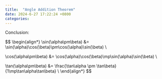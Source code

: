 ```yaml
---
title:  "Angle Addition Theorem"
date: 2024-6-27 17:22:24 +0800
categories: 
---
```


Conclusion:

$$
\begin{align*}
\sin(\alpha\pm\beta) &= \sin(\alpha)\cos(\beta)\pm\cos(\alpha)\sin(\beta) \\

\cos(\alpha\pm\beta) &= \cos(\alpha)\cos(\beta)\mp\sin(\alpha)\sin(\beta) \\

\tan(\alpha\pm\beta) &= \frac{\tan\alpha \pm \tan\beta}{1\mp\tan\alpha\tan\beta} \\
\end{align*}
$$